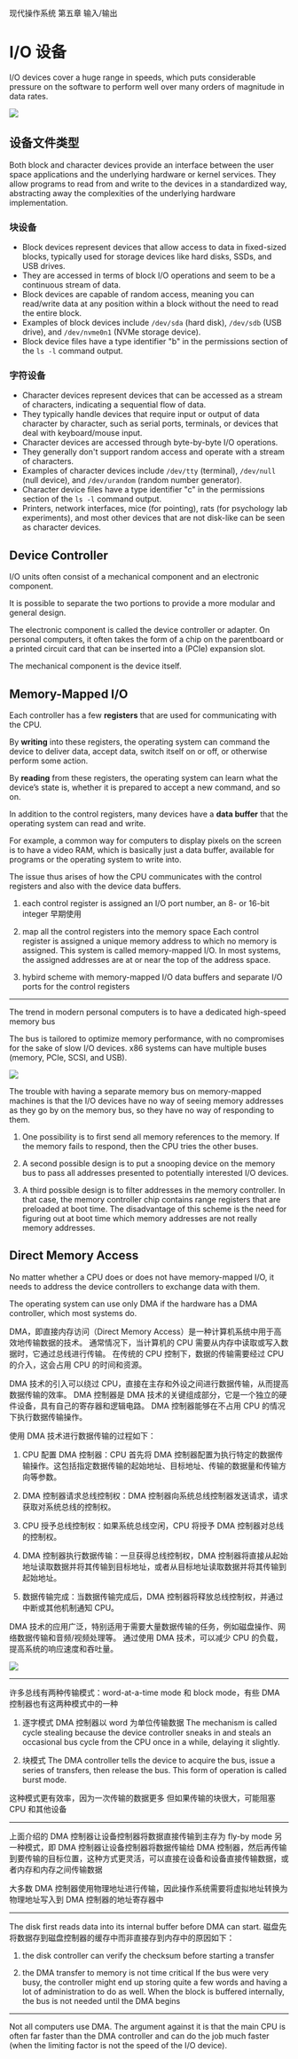 
现代操作系统 第五章 输入/输出

# I/O 设备
I/O devices cover a huge range in speeds, which puts considerable pressure on the software to perform well over many orders of magnitude in data rates.

![](img/2023-10-09-16-53-25.png)


## 设备文件类型
Both block and character devices provide an interface between the user space applications and the underlying hardware or kernel services. 
They allow programs to read from and write to the devices in a standardized way, abstracting away the complexities of the underlying hardware implementation.

### 块设备
- Block devices represent devices that allow access to data in fixed-sized blocks, typically used for storage devices like hard disks, SSDs, and USB drives.
- They are accessed in terms of block I/O operations and seem to be a continuous stream of data.
- Block devices are capable of random access, meaning you can read/write data at any position within a block without the need to read the entire block.
- Examples of block devices include `/dev/sda` (hard disk), `/dev/sdb` (USB drive), and `/dev/nvme0n1` (NVMe storage device).
- Block device files have a type identifier "b" in the permissions section of the `ls -l` command output.

### 字符设备
- Character devices represent devices that can be accessed as a stream of characters, indicating a sequential flow of data.
- They typically handle devices that require input or output of data character by character, such as serial ports, terminals, or devices that deal with keyboard/mouse input.
- Character devices are accessed through byte-by-byte I/O operations.
- They generally don't support random access and operate with a stream of characters.
- Examples of character devices include `/dev/tty` (terminal), `/dev/null` (null device), and `/dev/urandom` (random number generator).
- Character device files have a type identifier "c" in the permissions section of the `ls -l` command output.
- Printers, network interfaces, mice (for pointing), rats (for psychology lab experiments), and most other devices
that are not disk-like can be seen as character devices.

## Device Controller
I/O units often consist of a mechanical component and an electronic component. 

It is possible to separate the two portions to provide a more modular and general design. 

The electronic component is called the device controller or adapter. 
On personal computers, it often takes the form of a chip on the parentboard or a printed circuit card that can be inserted into a (PCIe) expansion slot.

The mechanical component is the device itself. 

## Memory-Mapped I/O
Each controller has a few **registers** that are used for communicating with the CPU. 

By **writing** into these registers, the operating system can command the device to deliver data, accept data, switch itself on or off, or otherwise perform some action. 

By **reading** from these registers, the operating system can learn what the device’s state is, whether it is prepared to accept a new command, and so on.

In addition to the control registers, many devices have a **data buffer** that the operating system can read and write. 

For example, a common way for computers to display pixels on the screen is to have a video RAM, which is basically just a data buffer, available for programs or the operating system to write into.


The issue thus arises of how the CPU communicates with the control registers and also with the device data buffers. 
1. each control register is assigned an I/O port number, an 8- or 16-bit integer 
早期使用

2. map all the control registers into the memory space
Each control register is assigned a unique memory address to which no memory is assigned. 
This system is called memory-mapped I/O. 
In most systems, the assigned addresses are at or near the top of the address space. 

3. hybird scheme
with memory-mapped I/O data buffers and separate I/O ports for the control registers

****************

The trend in modern personal computers is to have a dedicated high-speed memory bus 

The bus is tailored to optimize memory performance, with no compromises for the sake of slow I/O devices. 
x86 systems can have multiple buses (memory, PCIe, SCSI, and USB).

![](img/2023-10-09-17-26-34.png)

The trouble with having a separate memory bus on memory-mapped machines is that the I/O devices have no way of seeing memory addresses as they go by on the memory bus, so they have no way of responding to them. 

1. One possibility is to first send all memory references to the memory. If the memory fails to respond, then the CPU tries the other buses.

2. A second possible design is to put a snooping device on the memory bus to pass all addresses presented to potentially interested I/O devices.

3. A third possible design is to filter addresses in the memory controller.
In that case, the memory controller chip contains range registers that are preloaded at boot time.
The disadvantage of this scheme is the need for figuring out at boot time which memory addresses are not really memory addresses.

## Direct Memory Access
No matter whether a CPU does or does not have memory-mapped I/O, it needs to address the device controllers to exchange data with them.

The operating system can use only DMA if the hardware has a DMA controller, which most systems do.

DMA，即直接内存访问（Direct Memory Access）是一种计算机系统中用于高效地传输数据的技术。
通常情况下，当计算机的 CPU 需要从内存中读取或写入数据时，它通过总线进行传输。
在传统的 CPU 控制下，数据的传输需要经过 CPU 的介入，这会占用 CPU 的时间和资源。

DMA 技术的引入可以绕过 CPU，直接在主存和外设之间进行数据传输，从而提高数据传输的效率。
DMA 控制器是 DMA 技术的关键组成部分，它是一个独立的硬件设备，具有自己的寄存器和逻辑电路。
DMA 控制器能够在不占用 CPU 的情况下执行数据传输操作。

使用 DMA 技术进行数据传输的过程如下：

1. CPU 配置 DMA 控制器：CPU 首先将 DMA 控制器配置为执行特定的数据传输操作。这包括指定数据传输的起始地址、目标地址、传输的数据量和传输方向等参数。

2. DMA 控制器请求总线控制权：DMA 控制器向系统总线控制器发送请求，请求获取对系统总线的控制权。

3. CPU 授予总线控制权：如果系统总线空闲，CPU 将授予 DMA 控制器对总线的控制权。

4. DMA 控制器执行数据传输：一旦获得总线控制权，DMA 控制器将直接从起始地址读取数据并将其传输到目标地址，或者从目标地址读取数据并将其传输到起始地址。

5. 数据传输完成：当数据传输完成后，DMA 控制器将释放总线控制权，并通过中断或其他机制通知 CPU。

DMA 技术的应用广泛，特别适用于需要大量数据传输的任务，例如磁盘操作、网络数据传输和音频/视频处理等。
通过使用 DMA 技术，可以减少 CPU 的负载，提高系统的响应速度和吞吐量。

![](img/2023-10-09-17-39-56.png)


***********

许多总线有两种传输模式：word-at-a-time mode 和 block mode，有些 DMA 控制器也有这两种模式中的一种
1. 逐字模式
DMA 控制器以 word 为单位传输数据
The mechanism is called cycle stealing because the device controller sneaks in and steals an occasional bus cycle from the CPU once in a while, delaying it slightly.

2. 块模式
The DMA controller tells the device to acquire the bus, issue a series of transfers, then release the bus. 
This form of operation is called burst mode.

这种模式更有效率，因为一次传输的数据更多
但如果传输的块很大，可能阻塞 CPU 和其他设备

****************

上面介绍的 DMA 控制器让设备控制器将数据直接传输到主存为 fly-by mode
另一种模式，即 DMA 控制器让设备控制器将数据传输给 DMA 控制器，然后再传输到要传输的目标位置，这种方式更灵活，可以直接在设备和设备直接传输数据，或者内存和内存之间传输数据

大多数 DMA 控制器使用物理地址进行传输，因此操作系统需要将虚拟地址转换为物理地址写入到 DMA 控制器的地址寄存器中

****************
The disk first reads data into its internal buffer before DMA can start. 
磁盘先将数据存到磁盘控制器的缓存中而非直接存到内存中的原因如下：
1. the disk controller can verify the checksum before starting a transfer

2. the DMA transfer to memory is not time critical
If the bus were very busy, the controller might end up storing quite a few words and having a lot of administration to do as well. 
When the block is buffered internally, the bus is not needed until the DMA begins


*************
Not all computers use DMA. The argument against it is that the main CPU is often far faster than the DMA controller and can do the job much faster (when the limiting factor is not the speed of the I/O device). 



